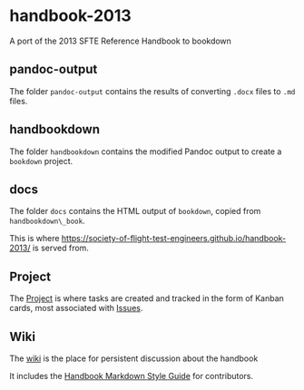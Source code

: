 # handbook-2013

A port of the 2013 SFTE Reference Handbook to bookdown

## pandoc-output

The folder `pandoc-output` contains the results of converting `.docx` files to
`.md` files.

## handbookdown

The folder `handbookdown` contains the modified Pandoc output to create a `bookdown` project.

## docs

The folder `docs` contains the HTML output of `bookdown`, copied from `handbookdown\_book`.

This is where <https://society-of-flight-test-engineers.github.io/handbook-2013/> is served from.

## Project

The [Project](https://github.com/Society-of-Flight-Test-Engineers/handbook-2013/projects/1) is where tasks are created and tracked in the form of Kanban cards, most associated with [Issues](https://github.com/Society-of-Flight-Test-Engineers/handbook-2013/issues).

## Wiki

The [wiki](https://github.com/Society-of-Flight-Test-Engineers/handbook-2013/wiki) is the place for persistent discussion about the handbook

It includes the [Handbook Markdown Style Guide](https://github.com/Society-of-Flight-Test-Engineers/handbook-2013/wiki/Handbook-Markdown-Style-Guide) for contributors.
